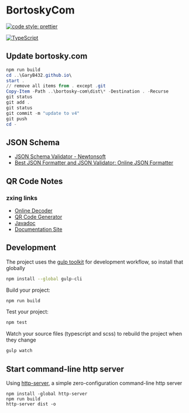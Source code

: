 # BortoskyCom

[![code style: prettier](https://img.shields.io/badge/code_style-prettier-f8bc45.svg)](https://github.com/prettier/prettier)

[![TypeScript](https://img.shields.io/badge/%3C%2F%3E-TypeScript-%230074c1.svg)](https://www.typescriptlang.org/)

## Update bortosky.com

```powershell
npm run build
cd ..\GaryB432.github.io\
start .
// remove all items from . except .git
Copy-Item -Path ..\bortosky-com\dist\* -Destination . -Recurse
git status
git add .
git status
git commit -m "update to v4"
git push
cd -
```

## JSON Schema

- [JSON Schema Validator - Newtonsoft](https://www.jsonschemavalidator.net/)
- [Best JSON Formatter and JSON Validator: Online JSON Formatter](https://jsonformatter.org/)

## QR Code Notes

### zxing links

- [Online Decoder](https://zxing.org/w/decode.jspx)
- [QR Code Generator](https://zxing.appspot.com/generator)
- [Javadoc](https://zxing.github.io/zxing/apidocs/)
- [Documentation Site](https://zxing.github.io/zxing/)

## Development

The project uses the [gulp toolkit](https://gulpjs.com/docs/en/getting-started/quick-start) for development workflow, so install that globally

```bash
npm install --global gulp-cli
```

Build your project:

```bash
npm run build
```

Test your project:

```bash
npm test
```

Watch your source files (typescript and scss) to rebuild the project when they change

```bash
gulp watch
```

## Start command-line http server

Using [http-server](https://www.npmjs.com/package/http-server), a simple zero-configuration command-line http server

```properties
npm install -global http-server
npm run build
http-server dist -o
```
